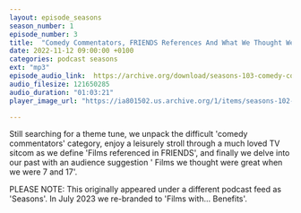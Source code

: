 ```yaml
---
layout: episode_seasons
season_number: 1
episode_number: 3
title:  "Comedy Commentators, FRIENDS References And What We Thought Were Great Aged 17 & 7"
date: 2022-11-12 09:00:00 +0100
categories: podcast seasons
ext: "mp3"
episode_audio_link:  https://archive.org/download/seasons-103-comedy-commentators-friends-references-and-what-we-thought-were-great-aged-17-7/Seasons%20%23103_%20Comedy%20Commentators%2C%20FRIENDS%20References%20and%20What%20We%20Thought%20Were%20Great%20Aged%2017%20%26%207.mp3
audio_filesize: 121650285
audio_duration: "01:03:21"
player_image_url: "https://ia801502.us.archive.org/1/items/seasons-102-frank-sinatra-songs-and-woman-as-weapons/2000x2000_Seasons_Podcast_Art.jpg"

---
```

Still searching for a theme tune, we unpack the difficult 'comedy commentators' category, enjoy a leisurely stroll through a much loved TV sitcom as we define 'Films referenced in FRIENDS', and finally we delve into our past with an audience suggestion ' Films we thought were great when we were 7 and 17'.

PLEASE NOTE: This originally appeared under a different podcast feed as 'Seasons'. In July 2023 we re-branded to 'Films with... Benefits'.